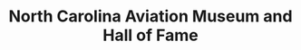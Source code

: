 ---
layout: repo
title: "North Carolina Aviation Museum and Hall of Fame"
id: 4445
permalink: repos/4445/
---
